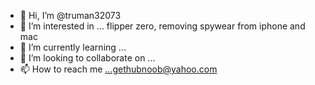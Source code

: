 - 👋 Hi, I’m @truman32073
- 👀 I’m interested in ... flipper zero, removing spywear from iphone and mac
- 🌱 I’m currently learning ...
- 💞️ I’m looking to collaborate on ...
- 📫 How to reach me ...gethubnoob@yahoo.com

<!---
truman32073/truman32073 is a ✨ special ✨ repository because its `README.md` (this file) appears on your GitHub profile.
You can click the Preview link to take a look at your changes.
--->
